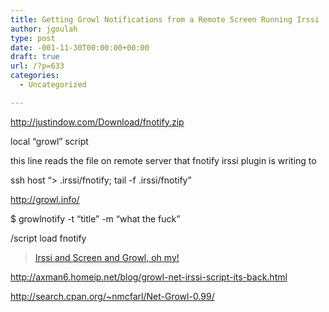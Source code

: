 ```yaml
---
title: Getting Growl Notifications from a Remote Screen Running Irssi
author: jgoulah
type: post
date: -001-11-30T00:00:00+00:00
draft: true
url: /?p=633
categories:
  - Uncategorized

---
```

http://justindow.com/Download/fnotify.zip

local &#8220;growl&#8221; script
  


this line reads the file on remote server that fnotify irssi plugin is writing to
  
ssh host &#8220;> .irssi/fnotify; tail -f .irssi/fnotify&#8221;

http://growl.info/

$ growlnotify -t &#8220;title&#8221; -m &#8220;what the fuck&#8221;

/script load fnotify

<blockquote class="wp-embedded-content" data-secret="QQrz9IHdqv">
  <p>
    <a href="http://justindow.com/2010/03/26/irssi-screen-and-growl-oh-my/">Irssi and Screen and Growl, oh my!</a>
  </p>
</blockquote>

<iframe class="wp-embedded-content" sandbox="allow-scripts" security="restricted" style="position: absolute; clip: rect(1px, 1px, 1px, 1px);" src="http://justindow.com/2010/03/26/irssi-screen-and-growl-oh-my/embed/#?secret=QQrz9IHdqv" data-secret="QQrz9IHdqv" width="500" height="282" title="&#8220;Irssi and Screen and Growl, oh my!&#8221; &#8212; Jabba Rants" frameborder="0" marginwidth="0" marginheight="0" scrolling="no"></iframe>
  
http://axman6.homeip.net/blog/growl-net-irssi-script-its-back.html
  
http://search.cpan.org/~nmcfarl/Net-Growl-0.99/